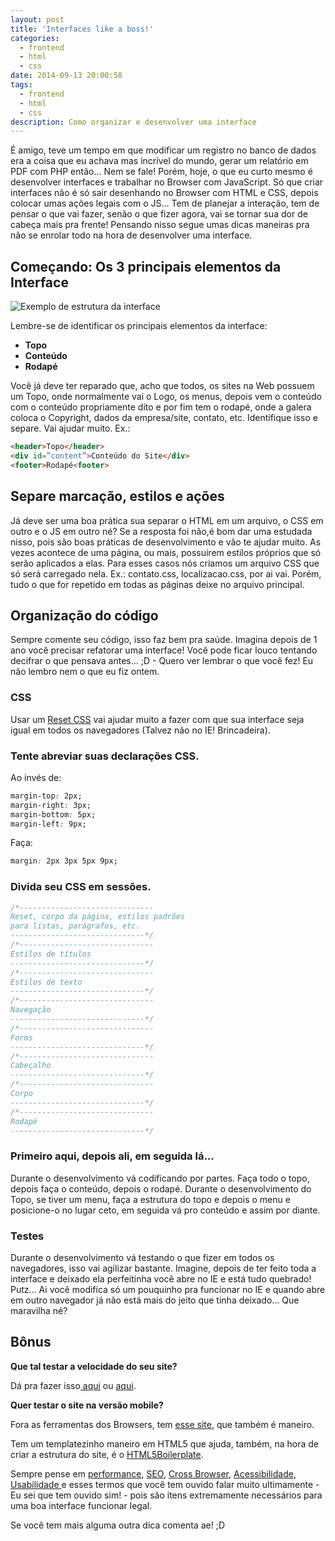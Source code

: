 ```yaml
---
layout: post
title: 'Interfaces like a boss!'
categories:
  - frontend
  - html
  - css
date: 2014-09-13 20:00:58
tags:
  - frontend
  - html
  - css
description: Como organizar e desenvolver uma interface
---
```


É amigo, teve um tempo em que modificar um registro no banco de dados era a coisa que eu achava mas incrível do mundo, gerar um relatório em PDF com PHP então... Nem se fale! Porém, hoje, o que eu curto mesmo é desenvolver interfaces e trabalhar no Browser com JavaScript. Só que criar interfaces não é só sair desenhando no Browser com HTML e CSS, depois colocar umas ações legais com o JS... Tem de planejar a interação, tem de pensar o que vai fazer, senão o que fizer agora, vai se tornar sua dor de cabeça mais pra frente! Pensando nisso segue umas dicas maneiras pra não se enrolar todo na hora de desenvolver uma interface.<!--more-->

## Começando: Os 3 principais elementos da Interface

![Exemplo de estrutura da interface]({{site.post_images}}estrutura.png)

Lembre-se de identificar os principais elementos da interface:

* **Topo**
* **Conteúdo**
* **Rodapé**

Você já deve ter reparado que, acho que todos, os sites na Web possuem um Topo, onde normalmente vai o Logo, os menus, depois vem o conteúdo com o conteúdo propriamente dito e por fim tem o rodapé, onde a galera coloca o Copyright, dados da empresa/site, contato, etc.
Identifique isso e separe. Vai ajudar muito.
Ex.:

```html
<header>Topo</header>
<div id=”content”>Conteúdo do Site</div>
<footer>Rodapé<footer>
```

## Separe marcação, estilos e ações

Já deve ser uma boa prática sua separar o HTML em um arquivo, o CSS em outro e o JS em outro né?
Se a resposta foi não,é bom dar uma estudada nisso, pois são boas práticas de desenvolvimento e vão te ajudar muito.
As vezes acontece de uma página, ou mais, possuírem estilos próprios que só serão aplicados a elas. Para esses casos nós criamos um arquivo CSS que só será carregado nela. Ex.: contato.css, localizacao.css, por ai vai. Porém, tudo o que for repetido em todas as páginas deixe no arquivo principal.

## **Organização do código**

Sempre comente seu código, isso faz bem pra saúde. Imagina depois de 1 ano você precisar refatorar uma interface! Você pode ficar louco tentando decifrar o que pensava antes... ;D - Quero ver lembrar o que você fez! Eu não lembro nem o que eu fiz ontem.

### CSS

Usar um [Reset CSS](/posts/css-reset-de-varias-maneiras) vai ajudar muito a fazer com que sua interface seja igual em todos os navegadores (Talvez não no IE! Brincadeira).

### Tente abreviar suas declarações CSS.

Ao invés de:

```css
margin-top: 2px;
margin-right: 3px;
margin-bottom: 5px;
margin-left: 9px;
```

Faça:

```css
margin: 2px 3px 5px 9px;
```

### Divida seu CSS em sessões.

```css
/*------------------------------
Reset, corpo da página, estilos padrões
para listas, parágrafos, etc.
------------------------------*/
/*------------------------------
Estilos de títulos
------------------------------*/
/*------------------------------
Estilos de texto
------------------------------*/
/*------------------------------
Navegação
------------------------------*/
/*------------------------------
Forms
------------------------------*/
/*------------------------------
Cabeçalho
------------------------------*/
/*------------------------------
Corpo
------------------------------*/
/*------------------------------
Rodapé
------------------------------*/
```

### Primeiro aqui, depois ali, em seguida lá...

Durante o desenvolvimento vá codificando por partes. Faça todo o topo, depois faça o conteúdo, depois o rodapé. Durante o desenvolvimento do Topo, se tiver um menu, faça a estrutura do topo e depois o menu e posicione-o no lugar ceto, em seguida vá pro conteúdo e assim por diante.

### Testes

Durante o desenvolvimento vá testando o que fizer em todos os navegadores, isso vai agilizar bastante. Imagine, depois de ter feito toda a interface e deixado ela perfeitinha você abre no IE e está tudo quebrado! Putz...
Ai você modifica só um pouquinho pra funcionar no IE e quando abre em outro navegador já não está mais do jeito que tinha deixado... Que maravilha né?

## Bônus

**Que tal testar a velocidade do seu site?**

Dá pra fazer isso[ aqui](https://www.webpagetest.org/ "Web page test") ou [aqui](https://developers.google.com/speed/pagespeed/insights/ "Page Speed Google").

**Quer testar o site na versão mobile?**

Fora as ferramentas dos Browsers, tem [esse site](https://quirktools.com/screenfly/ "Screenfly"), que também é maneiro.

Tem um templatezinho maneiro em HTML5 que ajuda, também, na hora de criar a estrutura do site, é o [HTML5Boilerplate](https://html5boilerplate.com/ "html5boilerplate").

Sempre pense em [performance](https://browserdiet.com/pt/ "Browser Diet"), [SEO](https://moz.com/learn/seo/on-page-factors "SEO"), [Cross Browser](https://pt.wikipedia.org/wiki/Cross-browser "Cross-browser"), [Acessibilidade](https://tableless.com.br/como-tornar-seu-website-acessivel/ "Acessibilidade"), [Usabilidade ](https://viverdeblog.com/18-problemas-usabilidade/ "Usabilidade")e esses termos que você tem ouvido falar muito ultimamente - Eu sei que tem ouvido sim! - pois são itens extremamente necessários para uma boa interface funcionar legal.

Se você tem mais alguma outra dica comenta ae! ;D
